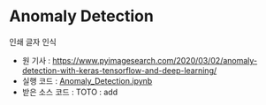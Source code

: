 # Anomaly Detection
인쇄 글자 인식

- 원 기사 : https://www.pyimagesearch.com/2020/03/02/anomaly-detection-with-keras-tensorflow-and-deep-learning/
- 실행 코드 : [Anomaly_Detection.ipynb](Anomaly_Detection.ipynb)
- 받은 소스 코드 : TOTO : add
